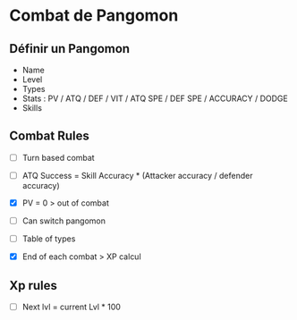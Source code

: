 # Combat de Pangomon

## Définir un Pangomon
- Name
- Level
- Types
- Stats : PV / ATQ / DEF / VIT / ATQ SPE / DEF SPE / ACCURACY / DODGE
- Skills

## Combat Rules 
- [ ] Turn based combat
- [ ] ATQ Success = Skill Accuracy * (Attacker accuracy / defender accuracy)
- [x] PV = 0 > out of combat
- [ ] Can switch pangomon
- [ ] Table of types
- [x] End of each combat > XP calcul


## Xp rules
- [ ] Next lvl = current Lvl * 100
